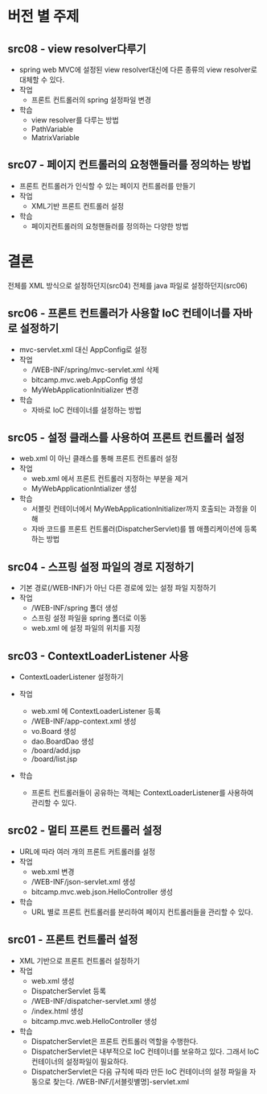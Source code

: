  # 버전 별 주제

 ## src08 - view resolver다루기
 - spring web MVC에 설정된 view resolver대신에 다른 종류의 view resolver로 대체할 수 있다.
 - 작업
 	- 프론트 컨트롤러의 spring 설정파일 변경
 - 학습
 	- view resolver를 다루는 방법
 	- PathVariable
 	- MatrixVariable

 ## src07 - 페이지 컨트롤러의 요청핸들러를 정의하는 방법
 - 프론트 컨트롤러가 인식할 수 있는 페이지 컨트롤러를 만들기
 - 작업
 	- XML기반 프론트 컨트롤러 설정
 - 학습
 	- 페이지컨트롤러의 요청핸들러를 정의하는 다양한 방법

 # 결론
 전체를 XML 방식으로 설정하던지(src04)
 전체를 java 파일로 설정하던지(src06)
 
 ## src06 - 프론트 컨트롤러가 사용할 IoC 컨테이너를 자바로 설정하기
- mvc-servlet.xml 대신 AppConfig로 설정
- 작업
   - /WEB-INF/spring/mvc-servlet.xml 삭제
   - bitcamp.mvc.web.AppConfig 생성
   - MyWebApplicationInitializer 변경
- 학습
   - 자바로 IoC 컨테이너를 설정하는 방법
    
 ## src05 - 설정 클래스를 사용하여 프론트 컨트롤러 설정
- web.xml 이 아닌 클래스를 통해 프론트 컨트롤러 설정
- 작업 
   - web.xml 에서 프론트 컨트롤러 지정하는 부분을 제거
   - MyWebApplicationIntializer 생성
- 학습
   - 서블릿 컨테이너에서 MyWebApplicationInitializer까지 호출되는 과정을 이해 
   - 자바 코드를 프론트 컨트롤러(DispatcherServlet)를 웹 애플리케이션에 등록하는 방법

 ## src04 - 스프링 설정 파일의 경로 지정하기
- 기본 경로(/WEB-INF)가 아닌 다른 경로에 있는 설정 파일 지정하기
- 작업
   - /WEB-INF/spring 폴더 생성
   - 스프링 설정 파일을 spring 폴더로 이동
   - web.xml 에 설정 파일의 위치를 지정

 ## src03 - ContextLoaderListener 사용
- ContextLoaderListener 설정하기
- 작업
   - web.xml 에 ContextLoaderListener 등록
   - /WEB-INF/app-context.xml 생성
   - vo.Board 생성
   - dao.BoardDao 생성
   - /board/add.jsp
   - /board/list.jsp
    
- 학습
   - 프론트 컨트롤러들이 공유하는 객체는 ContextLoaderListener를 사용하여 관리할 수 있다.

 ## src02 - 멀티 프론트 컨트롤러 설정
- URL에 따라 여러 개의 프론트 커트롤러를 설정
- 작업
  - web.xml 변경
  - /WEB-INF/json-servlet.xml 생성
  - bitcamp.mvc.web.json.HelloController 생성
- 학습
  - URL 별로 프론트 컨트롤러를 분리하여 페이지 컨트롤러들을 관리할 수 있다.
  
 ## src01 - 프론트 컨트롤러 설정
- XML 기반으로 프론트 컨트롤러 설정하기
- 작업
  - web.xml 생성
  - DispatcherServlet 등록
  - /WEB-INF/dispatcher-servlet.xml 생성
  - /index.html 생성
  - bitcamp.mvc.web.HelloController 생성
- 학습
  - DispatcherServlet은 프론트 컨트롤러 역할을 수행한다.
  - DispatcherServlet은 내부적으로 IoC 컨테이너를 보유하고 있다. 
    그래서 IoC 컨테이너의 설정파일이 필요하다.
  - DispatcherServlet은 다음 규칙에 따라 만든 IoC 컨테이너의 설정 파일을 자동으로 찾는다.
       /WEB-INF/[서블릿별명]-servlet.xml
       